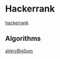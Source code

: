 # Hackerrank

[hackerrank](https://www.hackerrank.com)

## Algorithms

[aVeryBigSum](./algorithms/aVeryBigSum/readme.md)
